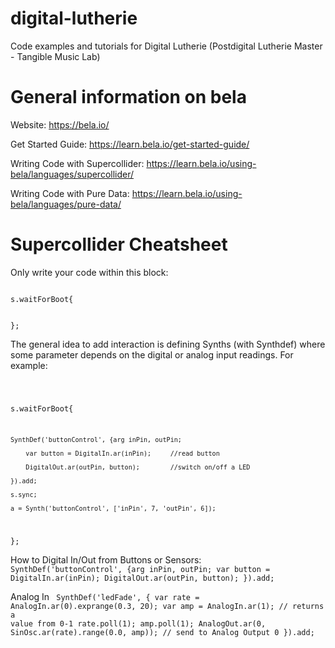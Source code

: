 # digital-lutherie
Code examples and tutorials for Digital Lutherie (Postdigital Lutherie Master - Tangible Music Lab)

# General information on bela

Website: https://bela.io/

Get Started Guide: https://learn.bela.io/get-started-guide/

Writing Code with Supercollider: https://learn.bela.io/using-bela/languages/supercollider/

Writing Code with Pure Data: https://learn.bela.io/using-bela/languages/pure-data/

# Supercollider Cheatsheet


Only write your code within this block:

<code>
s.waitForBoot{
	
};
</code>

The general idea to add interaction is defining Synths (with Synthdef) where some parameter depends on the digital or analog input readings. 
For example: 

<code>
	
s.waitForBoot{
	
	SynthDef('buttonControl', {arg inPin, outPin;
	
		var button = DigitalIn.ar(inPin);     //read button
	
		DigitalOut.ar(outPin, button);        //switch on/off a LED
	
	}).add;	
	
	s.sync;
	
	a = Synth('buttonControl', ['inPin', 7, 'outPin', 6]);
};
</code>

How to Digital In/Out from Buttons or Sensors:
<code>
SynthDef('buttonControl', {arg inPin, outPin;
		var button = DigitalIn.ar(inPin);
		DigitalOut.ar(outPin, button);
	}).add;
</code>

Analog In
<code>
	SynthDef('ledFade', {
		var rate = AnalogIn.ar(0).exprange(0.3, 20);
		var amp = AnalogIn.ar(1);
		// returns a value from 0-1
		rate.poll(1); amp.poll(1);
		AnalogOut.ar(0, SinOsc.ar(rate).range(0.0, amp));
		// send to Analog Output 0
	}).add;

</code>


